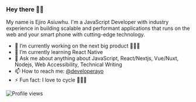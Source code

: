 ### Hey there 👋🏽
My name is Ejiro Asiuwhu. 
I'm a JavaScript Developer with industry experience in building scalable and performant applications that runs on the web and your smart phone with cutting-edge technology.

- 🔭 I’m currently working on the next big product 🚀🚀🚀
- 🌱 I’m currently learning React Native
- 💬 Ask me about anything about JavaScript, React/Nextjs, Vue/Nuxt, Nodejs, Web Accessibility, Technical Writing 
- 📫 How to reach me: [@developerayo](https://twitter.com/ejirocodes)
- ⚡ Fun fact: I love to cycle 🚴🏾‍♂️


![Profile views](https://gpvc.arturio.dev/ejirocodes)

